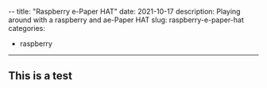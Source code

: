 --
title: "Raspberry e-Paper HAT"
date: 2021-10-17
description: Playing around with a raspberry and ae-Paper HAT
slug: raspberry-e-paper-hat
categories: 
  - raspberry
---

## This is a test

